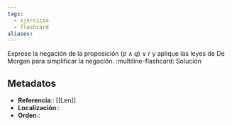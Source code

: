 ```yaml
---
tags:
  - ejercicio
  - flashcard
aliases:
---
```

Exprese la negación de la proposición $(p \land q) \lor r$ y aplique las leyes de De Morgan para simplificar la negación.
:multiline-flashcard:
Solución

## Metadatos
- **Referencia**:: [[Len]]
- **Localización**::
- **Orden**::
